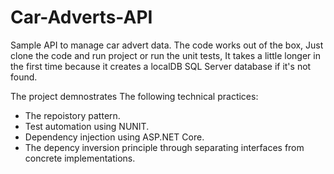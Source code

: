 # Car-Adverts-API

Sample API to manage car advert data. The code works out of the box, Just clone the code and run project or run the unit tests, It takes a little longer in the first time because it creates a localDB SQL Server database if it's not found.

The project demnostrates The following technical practices:

* The repoistory pattern.
* Test automation using NUNIT.
* Dependency injection using ASP.NET Core.
* The depency inversion principle through separating interfaces from concrete implementations.

